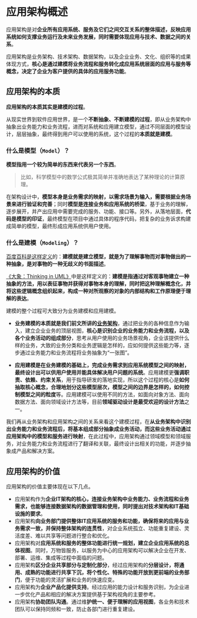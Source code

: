 # 应用架构概述

应用架构是对**企业所有应用系统、服务及它们之间交互关系的整体描述，反映应用系统如何支撑业务运行及未来业务发展，同时需要体现应用与技术、数据之间的关系**。

应用架构是业务架构、技术架构、数据架构，以及企业业务、文化、组织等的成果体现方式，**核心是通过建模将业务流程和服务转化成应用系统层面的应用与服务等概念，决定了企业为客户提供的具体的应用服务功能**。

## 应用架构的本质

**应用架构的本质其实是建模的过程**。

从现实世界到软件应用世界，是一个**不断抽象、不断建模的过程**，即从业务架构中抽象出业务能力和业务流程，进而对系统和应用建立模型，通过不同层面的模型设计，层层抽象，最终得到用户可以使用的系统，这个过程的**本质就是建模**。

### 什么是模型（`Model`）？

**模型指用一个较为简单的东西来代表另一个东西**。

> 比如，科学模型中的数学公式极其简单并准确地表达了某种理论的计算原理。

在架构设计中，**模型本身是业务需求的映射，以需求场景为输入，需要根据业务场景来进行验证和完善**；同时**模型是连接业务和应用系统的桥梁**，基于业务的理解，逐步展开，并产出应用中需要完成的服务、功能、接口等。另外，从落地层面，**代码是模型的印证**，最终模型在项目中通过具体的程序代码，把复杂的业务诉求构建成简单的模型，最终形成应用系统供用户使用。

### 什么是建模（`Modeling`）？

[百度百科是这样定义](https://baike.baidu.com/item/%E5%BB%BA%E6%A8%A1)的：**建模就是建立模型，就是为了理解事物而对事物做出的一种抽象，是对事物的一种无歧义的书面描述**。

[《大象：Thinking in UML》](https://m.douban.com/book/subject/10549583/)中是这样定义的：**建模是指通过对客观事物建立一种抽象的方法，用以表征事物并获得对事物本身的理解，同时把这种理解概念化，并将这些逻辑概念组织起来，构成一种对所观察的对象的内部结构和工作原理便于理解的表达**。

建模的整个过程可大致分为业务建模和应用建模。

- **业务建模的本质就是我们前文所讲的[业务架构](../biz-arch/)**，通过把业务的各种信息作为输入，建立企业业务的顶层视图，**核心是识别企业的业务能力和业务流程，以及各个业务活动的组成部分**，思考从用户使用的业务场景视角，企业该提供什么样的业务，大致的业务分类和业务逻辑是怎样的，应如何提供这些能力等，逐步通过业务能力和业务流程将业务抽象为“一张图”。

- **应用建模是在业务建模的基础上，完成业务需求到应用系统模型之间的映射，最终设计出可以供用户使用并能具体解决用户问题的系统**。应用建模更**强调职责、依赖、约束关系**，用于指导研发的落地实现，所以这个过程的核心是**如何抽取核心概念，合理地划分这些模型层次，模型之间的边界是怎样的，如何控制模型之间的粒度**等。应用建模可以使用不同的方法，如面向对象方法、面向数据方法、面向领域设计方法等，目前**领域驱动设计是最受欢迎的设计方法**之一。

我们再从业务架构和应用架构之间的关系来看这个建模过程，在**从业务架构中识别出业务能力和业务流程后，将基本组成部分抽象成业务活动，而这些业务活动通过应用架构中的模型和服务进行映射**，在此过程中，应用架构通过领域模型和领域服务，对业务能力和业务流程进行了翻译和关联，最终设计出相关的功能，并逐步抽象成产品和解决方案。

## 应用架构的价值

应用架构的价值主要体现在以下几点。

- 应用架构作为**企业IT架构的核心，连接业务架构中业务能力、业务流程和业务需求，也能够连接数据架构的数据管理和使用，同时提出对技术架构和IT基础设施的要求**。
- 应用架构**向业务部门提供整体IT应用系统的服务和功能，确保将来的应用与业务需求一致，并保持整体架构的连贯性**，对企业系统孤立、功能重复建设、灵活度差、难以共享等问题进行整合和优化。
- 应用架构对**应用系统和服务的整体功能进行统一规划，建立企业应用系统的总体视图**。同时，万物皆服务，以服务为中心的应用架构可以解决企业在开发、部署、运维、集成等过程中面临的问题。
- 应用架构**区分企业共享部分与定制化部分**，经过应用架构的**分层设计，将通用、成熟的功能进行共享下沉，将个性化、特殊的功能开放到更前端的业务部门**，便于功能的灵活扩展和业务的快速应变。
- 应用架构为**企业产品化提供支持**。经过应用的能力设计和服务识别，为企业进一步优化产品和相应的解决方案提供基于架构视角的主要参考。
- 应用架构**协助团队沟通**。通过维**护统一、便于理解的应用视图**，各业务和技术团队可以保持同频和一致，防止各部门进行重复建设。
